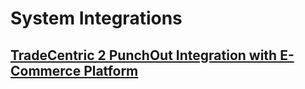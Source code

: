 # System Integrations

## [TradeCentric 2 PunchOut Integration with E-Commerce Platform](tradecentric_punchout_catalog.md)

